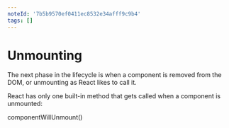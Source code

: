 ```yaml
---
noteId: '7b5b9570ef0411ec8532e34afff9c9b4'
tags: []
---
```


# Unmounting

The next phase in the lifecycle is when a component is removed from the DOM, or unmounting as React likes to call it.

React has only one built-in method that gets called when a component is unmounted:

componentWillUnmount()
